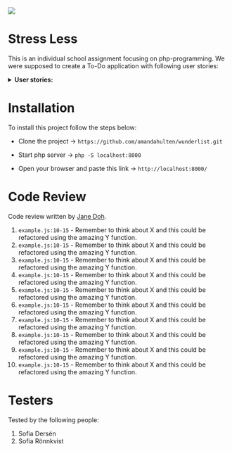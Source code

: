 <img src="https://media.giphy.com/media/jS27LWasgUIYrXtP83/giphy-downsized.gif" >

# Stress Less

This is an individual school assignment focusing on php-programming. We were supposed to create a To-Do application with following user stories:

<details><summary><b> User stories:</b></summary>

- As a user I should be able to create an account.
- As a user I should be able to login.
- As a user I should be able to logout.
- As a user I should be able to edit my account email and password.
- As a user I should be able to upload a profile avatar image.
- As a user I should be able to create new tasks with title, description and deadline date.
- As a user I should be able to edit my tasks.
- As a user I should be able to delete my tasks.
- As a user I should be able to mark tasks as completed.
- As a user I should be able to mark tasks as uncompleted.
- As a user I'm able to create new task lists with title.
- As a user I'm able to edit my task lists.
- As a user I'm able to delete my task lists along with all tasks.
- As a user I'm able to add a task to a list.
- As a user I'm able to view all tasks.
- As a user I'm able to view all tasks within a list.
- As a user I'm able to view all tasks which should be completed today.
    
**Extra:**
- As a user I'm able to remove a task from a list.

</details>

# Installation

To install this project follow the steps below: 

- Clone the project -> ``` https://github.com/amandahulten/wunderlist.git ```

- Start php server -> ```php -S localhost:8000```

- Open your browser and paste this link -> ```http://localhost:8000/```

# Code Review

Code review written by [Jane Doh](https://github.com/username).

1. `example.js:10-15` - Remember to think about X and this could be refactored using the amazing Y function.
2. `example.js:10-15` - Remember to think about X and this could be refactored using the amazing Y function.
3. `example.js:10-15` - Remember to think about X and this could be refactored using the amazing Y function.
4. `example.js:10-15` - Remember to think about X and this could be refactored using the amazing Y function.
5. `example.js:10-15` - Remember to think about X and this could be refactored using the amazing Y function.
6. `example.js:10-15` - Remember to think about X and this could be refactored using the amazing Y function.
7. `example.js:10-15` - Remember to think about X and this could be refactored using the amazing Y function.
8. `example.js:10-15` - Remember to think about X and this could be refactored using the amazing Y function.
9. `example.js:10-15` - Remember to think about X and this could be refactored using the amazing Y function.
10. `example.js:10-15` - Remember to think about X and this could be refactored using the amazing Y function.

# Testers

Tested by the following people:

1. Sofia Dersén
2. Sofia Rönnkvist
